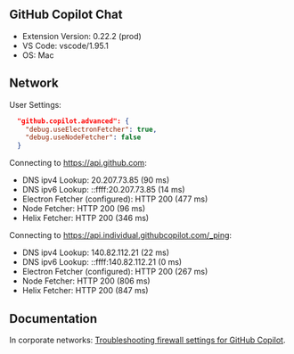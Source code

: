 ## GitHub Copilot Chat

- Extension Version: 0.22.2 (prod)
- VS Code: vscode/1.95.1
- OS: Mac

## Network

User Settings:
```json
  "github.copilot.advanced": {
    "debug.useElectronFetcher": true,
    "debug.useNodeFetcher": false
  }
```

Connecting to https://api.github.com:
- DNS ipv4 Lookup: 20.207.73.85 (90 ms)
- DNS ipv6 Lookup: ::ffff:20.207.73.85 (14 ms)
- Electron Fetcher (configured): HTTP 200 (477 ms)
- Node Fetcher: HTTP 200 (96 ms)
- Helix Fetcher: HTTP 200 (346 ms)

Connecting to https://api.individual.githubcopilot.com/_ping:
- DNS ipv4 Lookup: 140.82.112.21 (22 ms)
- DNS ipv6 Lookup: ::ffff:140.82.112.21 (0 ms)
- Electron Fetcher (configured): HTTP 200 (267 ms)
- Node Fetcher: HTTP 200 (806 ms)
- Helix Fetcher: HTTP 200 (847 ms)

## Documentation

In corporate networks: [Troubleshooting firewall settings for GitHub Copilot](https://docs.github.com/en/copilot/troubleshooting-github-copilot/troubleshooting-firewall-settings-for-github-copilot).
